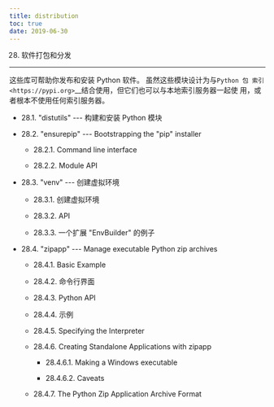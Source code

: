 ```yaml
---
title: distribution
toc: true
date: 2019-06-30
---
```

28. 软件打包和分发
******************

这些库可帮助你发布和安装 Python 软件。 虽然这些模块设计为与`Python 包
索引 <https://pypi.org>`__结合使用，但它们也可以与本地索引服务器一起使
用，或者根本不使用任何索引服务器。

* 28.1. "distutils" --- 构建和安装 Python 模块

* 28.2. "ensurepip" --- Bootstrapping the "pip" installer

  * 28.2.1. Command line interface

  * 28.2.2. Module API

* 28.3. "venv" --- 创建虚拟环境

  * 28.3.1. 创建虚拟环境

  * 28.3.2. API

  * 28.3.3. 一个扩展 "EnvBuilder" 的例子

* 28.4. "zipapp" --- Manage executable Python zip archives

  * 28.4.1. Basic Example

  * 28.4.2. 命令行界面

  * 28.4.3. Python API

  * 28.4.4. 示例

  * 28.4.5. Specifying the Interpreter

  * 28.4.6. Creating Standalone Applications with zipapp

    * 28.4.6.1. Making a Windows executable

    * 28.4.6.2. Caveats

  * 28.4.7. The Python Zip Application Archive Format
